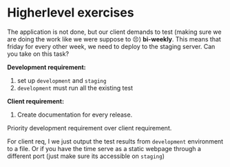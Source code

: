 # Higherlevel exercises

The application is not done, but our client demands to test (making sure we are doing the work like we were suppose to 😣) **bi-weekly**. This means that friday for every other week, we need to deploy to the staging server. Can you take on this task?

**Development requirement:** 
  1. set up `development` and `staging`
  2. `development` must run all the existing test


**Client requirement:**
  1. Create documentation for every release.

Priority development requirement over client requirement. 

For client req, I we just output the test results from `development` environment to a file. Or if you have the time serve as a static webpage through a different port (just make sure its accessible on `staging`)